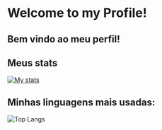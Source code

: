 # Welcome to my Profile!
## Bem vindo ao meu perfil!

## Meus stats
[![My stats](https://github-readme-stats.vercel.app/api?username=henriquecgarcia&theme=dark)](https://github.com/anuraghazra/github-readme-stats)

## Minhas linguagens mais usadas:
![Top Langs](https://github-readme-stats.vercel.app/api/top-langs/?username=henriquecgarcia&size_weight=0.5&count_weight=0.5&theme=dark)

<!--
**henriquecgarcia/henriquecgarcia** is a ✨ _special_ ✨ repository because its `README.md` (this file) appears on your GitHub profile.

Here are some ideas to get you started:

- 🔭 I’m currently working on ...
- 🌱 I’m currently learning ...
- 👯 I’m looking to collaborate on ...
- 🤔 I’m looking for help with ...
- 💬 Ask me about ...
- 📫 How to reach me: ...
- 😄 Pronouns: ...
- ⚡ Fun fact: ...
-->
